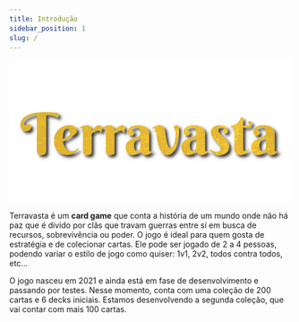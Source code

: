 ```yaml
---
title: Introdução
sidebar_position: 1
slug: /
---
```


![Título](/img/title.png)

Terravasta é um **card game** que conta a história de um mundo onde não há paz que é divido por clãs que travam guerras entre sí em busca de recursos, sobrevivência ou poder.
O jogo é ideal para quem gosta de estratégia e de colecionar cartas. Ele pode ser jogado de 2 a 4 pessoas, podendo variar o estilo de jogo como quiser: 1v1, 2v2, todos contra todos, etc...

O jogo nasceu em 2021 e ainda está em fase de desenvolvimento e passando por testes. Nesse momento, conta com uma coleção de 200 cartas e 6 decks iniciais. Estamos desenvolvendo a segunda coleção, que vai contar com mais 100 cartas.


